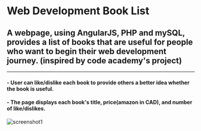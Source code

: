 # Web Development Book List

## A webpage, using AngularJS, PHP and mySQL, provides a list of books that are useful for people who want to begin their web development journey. (inspired by code academy's project)

---
#### - User can like/dislike each book to provide others a better idea whether the book is useful. 
#### - The page displays each book's title, price(amazon in CAD), and number of like/dislikes. 

![screenshot1]

[screenshot1]: https://github.com/isabellaou/web_dev_book_list/demo1.png "demo1"

